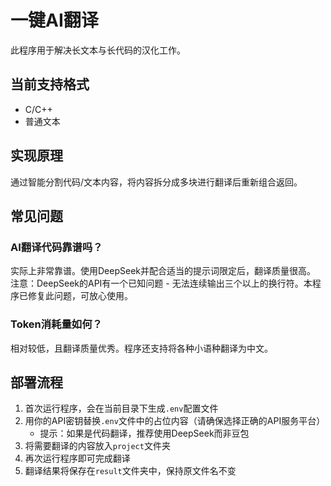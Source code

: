 # 一键AI翻译

此程序用于解决长文本与长代码的汉化工作。

## 当前支持格式
- C/C++
- 普通文本

## 实现原理
通过智能分割代码/文本内容，将内容拆分成多块进行翻译后重新组合返回。

## 常见问题

### AI翻译代码靠谱吗？
实际上非常靠谱。使用DeepSeek并配合适当的提示词限定后，翻译质量很高。  
注意：DeepSeek的API有一个已知问题 - 无法连续输出三个以上的换行符。本程序已修复此问题，可放心使用。

### Token消耗量如何？
相对较低，且翻译质量优秀。程序还支持将各种小语种翻译为中文。

## 部署流程

1. 首次运行程序，会在当前目录下生成`.env`配置文件
2. 用你的API密钥替换`.env`文件中的占位内容（请确保选择正确的API服务平台）
   - 提示：如果是代码翻译，推荐使用DeepSeek而非豆包
3. 将需要翻译的内容放入`project`文件夹
4. 再次运行程序即可完成翻译
5. 翻译结果将保存在`result`文件夹中，保持原文件名不变
